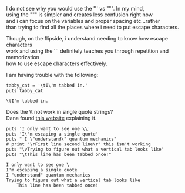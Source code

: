 I do not see why you would use the ''' vs """. In my mind, <br>
using the """ is simpler and creates less confusion right now <br>
and i can focus on the variables and proper spacing etc...rather <br>
than trying to find all the places where i need to put escape characters. <br>


Though, on the flipside, i understand needing to know how escape characters <br>
work and using the ''' definitely teaches you through repetition and memorization <br>
how to use escape characters effectively.


I am having trouble with the following:

    tabby_cat = '\tI\'m tabbed in.'
    puts tabby_cat

    \tI'm tabbed in.

Does the \t not work in single quote strings?<br>
Dana found [this website](http://en.wikibooks.org/wiki/Ruby_Programming/Strings) explaining it.

    puts 'I only want to see one \\'
    puts 'I\'m escaping a single quote'
    puts " I \"understand\" quantum mechanics"
    # print "\rFirst line second line\r" this isn't working
    puts "\vTrying to figure out what a vertical tab looks like"
    puts "\tThis line has been tabbed once!"

    I only want to see one \
    I'm escaping a single quote
    I "understand" quantum mechanics
    Trying to figure out what a vertical tab looks like
    	This line has been tabbed once!
